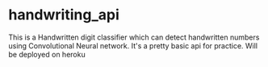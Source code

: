 # handwriting_api

This is a Handwritten digit classifier which can detect handwritten numbers using Convolutional Neural network.
It's a pretty basic api for practice.
Will be deployed on heroku
